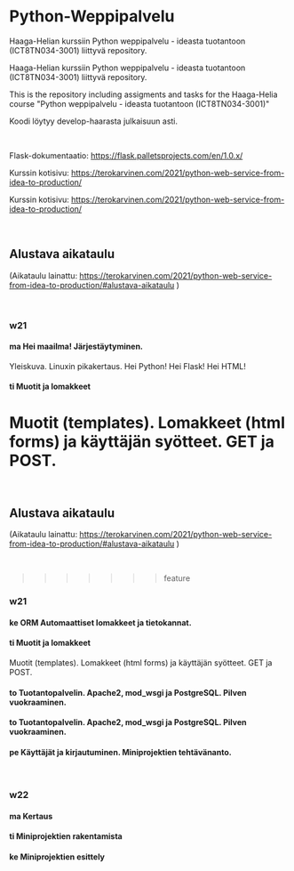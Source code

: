 # Python-Weppipalvelu

Haaga-Helian kurssiin Python weppipalvelu - ideasta tuotantoon (ICT8TN034-3001) liittyvä repository.


Haaga-Helian kurssiin Python weppipalvelu - ideasta tuotantoon (ICT8TN034-3001) liittyvä repository.


This is the repository including assigments and tasks for the Haaga-Helia course "Python weppipalvelu - ideasta tuotantoon (ICT8TN034-3001)"

Koodi löytyy develop-haarasta julkaisuun asti.

&nbsp;

Flask-dokumentaatio: 
https://flask.palletsprojects.com/en/1.0.x/ 

Kurssin kotisivu: https://terokarvinen.com/2021/python-web-service-from-idea-to-production/ 


Kurssin kotisivu: https://terokarvinen.com/2021/python-web-service-from-idea-to-production/ 

&nbsp;

## Alustava aikataulu
(Aikataulu lainattu: https://terokarvinen.com/2021/python-web-service-from-idea-to-production/#alustava-aikataulu )



&nbsp;

### w21


#### ma Hei maailma! Järjestäytyminen.
 Yleiskuva. Linuxin pikakertaus. Hei Python! Hei Flask! Hei HTML!


#### ti Muotit ja lomakkeet 
Muotit (templates). Lomakkeet (html forms) ja käyttäjän syötteet. GET ja POST.
=======
&nbsp;

## Alustava aikataulu
(Aikataulu lainattu: https://terokarvinen.com/2021/python-web-service-from-idea-to-production/#alustava-aikataulu )


&nbsp;
>>>>>>> feature

### w21

#### ke ORM Automaattiset lomakkeet ja tietokannat.

#### ti Muotit ja lomakkeet 
Muotit (templates). Lomakkeet (html forms) ja käyttäjän syötteet. GET ja POST.

#### to Tuotantopalvelin. Apache2, mod_wsgi ja PostgreSQL. Pilven vuokraaminen.

#### to Tuotantopalvelin. Apache2, mod_wsgi ja PostgreSQL. Pilven vuokraaminen.

#### pe Käyttäjät ja kirjautuminen. Miniprojektien tehtävänanto.

&nbsp;

### w22

#### ma Kertaus

#### ti Miniprojektien rakentamista

#### ke Miniprojektien esittely

